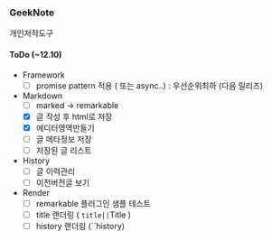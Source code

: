 ### GeekNote
개인저작도구

#### ToDo (~12.10)

- Framework
  - [ ] promise pattern 적용 ( 또는 async..) : 우선순위최하 (다음 릴리즈)
- Markdown
  - [ ] marked -> remarkable
  - [x] 글 작성 후 html로 저장
  - [x] 에디터영역만들기
  - [ ] 글 메타정보 저장
  - [ ] 저장된 글 리스트
- History
  - [ ] 글 이력관리
  - [ ] 이전버전글 보기
- Render
  - [ ] remarkable 플러그인 샘플 테스트
  - [ ] title 랜더링 ( ``title||``Title )
  - [ ] history 랜더링 (``history)
